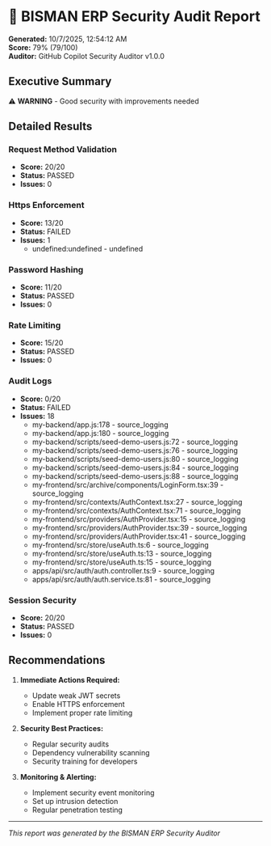 
# 🔐 BISMAN ERP Security Audit Report

**Generated:** 10/7/2025, 12:54:12 AM  
**Score:** 79% (79/100)  
**Auditor:** GitHub Copilot Security Auditor v1.0.0

## Executive Summary

⚠️ **WARNING** - Good security with improvements needed

## Detailed Results


### Request Method Validation
- **Score:** 20/20
- **Status:** PASSED
- **Issues:** 0



### Https Enforcement
- **Score:** 13/20
- **Status:** FAILED
- **Issues:** 1
  - undefined:undefined - undefined


### Password Hashing
- **Score:** 11/20
- **Status:** PASSED
- **Issues:** 0



### Rate Limiting
- **Score:** 15/20
- **Status:** PASSED
- **Issues:** 0



### Audit Logs
- **Score:** 0/20
- **Status:** FAILED
- **Issues:** 18
  - my-backend/app.js:178 - source_logging
  - my-backend/app.js:180 - source_logging
  - my-backend/scripts/seed-demo-users.js:72 - source_logging
  - my-backend/scripts/seed-demo-users.js:76 - source_logging
  - my-backend/scripts/seed-demo-users.js:80 - source_logging
  - my-backend/scripts/seed-demo-users.js:84 - source_logging
  - my-backend/scripts/seed-demo-users.js:88 - source_logging
  - my-frontend/src/archive/components/LoginForm.tsx:39 - source_logging
  - my-frontend/src/contexts/AuthContext.tsx:27 - source_logging
  - my-frontend/src/contexts/AuthContext.tsx:71 - source_logging
  - my-frontend/src/providers/AuthProvider.tsx:15 - source_logging
  - my-frontend/src/providers/AuthProvider.tsx:39 - source_logging
  - my-frontend/src/providers/AuthProvider.tsx:41 - source_logging
  - my-frontend/src/store/useAuth.ts:6 - source_logging
  - my-frontend/src/store/useAuth.ts:13 - source_logging
  - my-frontend/src/store/useAuth.ts:15 - source_logging
  - apps/api/src/auth/auth.controller.ts:9 - source_logging
  - apps/api/src/auth/auth.service.ts:81 - source_logging


### Session Security
- **Score:** 20/20
- **Status:** PASSED
- **Issues:** 0



## Recommendations

1. **Immediate Actions Required:**
   - Update weak JWT secrets
   - Enable HTTPS enforcement
   - Implement proper rate limiting

2. **Security Best Practices:**
   - Regular security audits
   - Dependency vulnerability scanning
   - Security training for developers

3. **Monitoring & Alerting:**
   - Implement security event monitoring
   - Set up intrusion detection
   - Regular penetration testing

---
*This report was generated by the BISMAN ERP Security Auditor*
